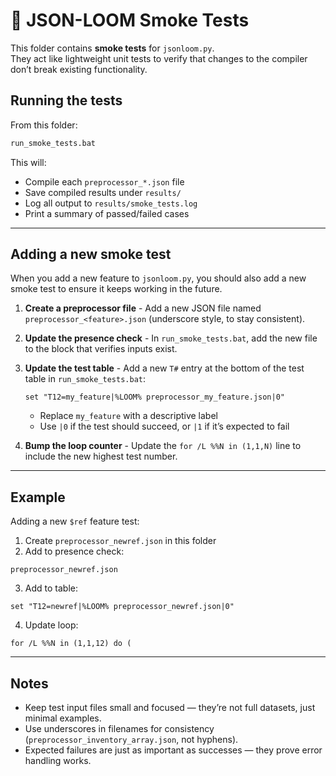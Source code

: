# 🧪 JSON-LOOM Smoke Tests

This folder contains **smoke tests** for `jsonloom.py`.  
They act like lightweight unit tests to verify that changes to the compiler
don’t break existing functionality.

## Running the tests

From this folder:

```bat
run_smoke_tests.bat
```

This will:

* Compile each `preprocessor_*.json` file
* Save compiled results under `results/`
* Log all output to `results/smoke_tests.log`
* Print a summary of passed/failed cases

---

## Adding a new smoke test

When you add a new feature to `jsonloom.py`, you should also add a new smoke test
to ensure it keeps working in the future.

1. **Create a preprocessor file** - 
   Add a new JSON file named `preprocessor_<feature>.json`
   (underscore style, to stay consistent).

2. **Update the presence check** - 
   In `run_smoke_tests.bat`, add the new file to the block that verifies inputs exist.

3. **Update the test table** - 
   Add a new `T#` entry at the bottom of the test table in `run_smoke_tests.bat`:

   ```
   set "T12=my_feature|%LOOM% preprocessor_my_feature.json|0"
   ```

   * Replace `my_feature` with a descriptive label
   * Use `|0` if the test should succeed, or `|1` if it’s expected to fail

4. **Bump the loop counter** - 
   Update the `for /L %%N in (1,1,N)` line to include the new highest test number.

---

## Example

Adding a new `$ref` feature test:

1. Create `preprocessor_newref.json` in this folder
2. Add to presence check:

```
preprocessor_newref.json
```

3. Add to table:

```
set "T12=newref|%LOOM% preprocessor_newref.json|0"
```

4. Update loop:

```
for /L %%N in (1,1,12) do (
```

---

## Notes

* Keep test input files small and focused — they’re not full datasets, just minimal examples.
* Use underscores in filenames for consistency (`preprocessor_inventory_array.json`, not hyphens).
* Expected failures are just as important as successes — they prove error handling works.
